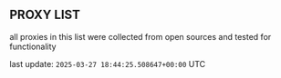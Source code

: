 ## PROXY LIST

all proxies in this list were collected from open sources and tested for functionality

last update: `2025-03-27 18:44:25.508647+00:00` UTC